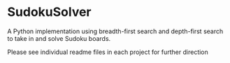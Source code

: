 # SudokuSolver
A Python implementation using breadth-first search and depth-first search to take in and solve Sudoku boards.

Please see individual readme files in each project for further direction
